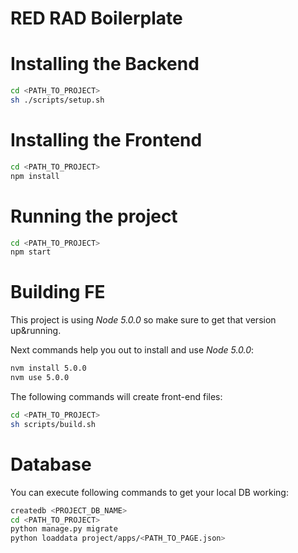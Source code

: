 RED RAD Boilerplate
=========================

# Installing the Backend

```sh
cd <PATH_TO_PROJECT>
sh ./scripts/setup.sh
```

# Installing the Frontend

```sh
cd <PATH_TO_PROJECT>
npm install
```

# Running the project

```sh
cd <PATH_TO_PROJECT>
npm start
```

# Building FE

This project is using *Node 5.0.0* so make sure to get that version up&running.

Next commands help you out to install and use *Node 5.0.0*:

```sh
nvm install 5.0.0
nvm use 5.0.0
```

The following commands will create front-end files:

```sh
cd <PATH_TO_PROJECT>
sh scripts/build.sh
```

# Database

You can execute following commands to get your local DB working:

```sh
createdb <PROJECT_DB_NAME>
cd <PATH_TO_PROJECT>
python manage.py migrate
python loaddata project/apps/<PATH_TO_PAGE.json>
```
